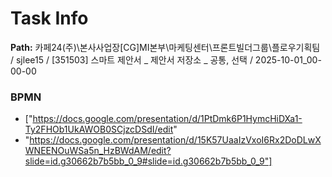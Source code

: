 # Task Info

**Path:** 카페24(주)\본사사업장\[CG]MI본부\마케팅센터\프론트빌더그룹\플로우기획팀 / sjlee15 / [351503] 스마트 제안서 _ 제안서 저장소 _ 공통, 선택 / 2025-10-01_00-00-00

### BPMN
- ["https://docs.google.com/presentation/d/1PtDmk6P1HymcHiDXa1-Ty2FHOb1UkAWOB0SCjzcDSdI/edit"
- "https://docs.google.com/presentation/d/15K57UaaIzVxoI6Rx2DoDLwXWNEENOuWSa5n_HzBWdAM/edit?slide=id.g30662b7b5bb_0_9#slide=id.g30662b7b5bb_0_9"]


